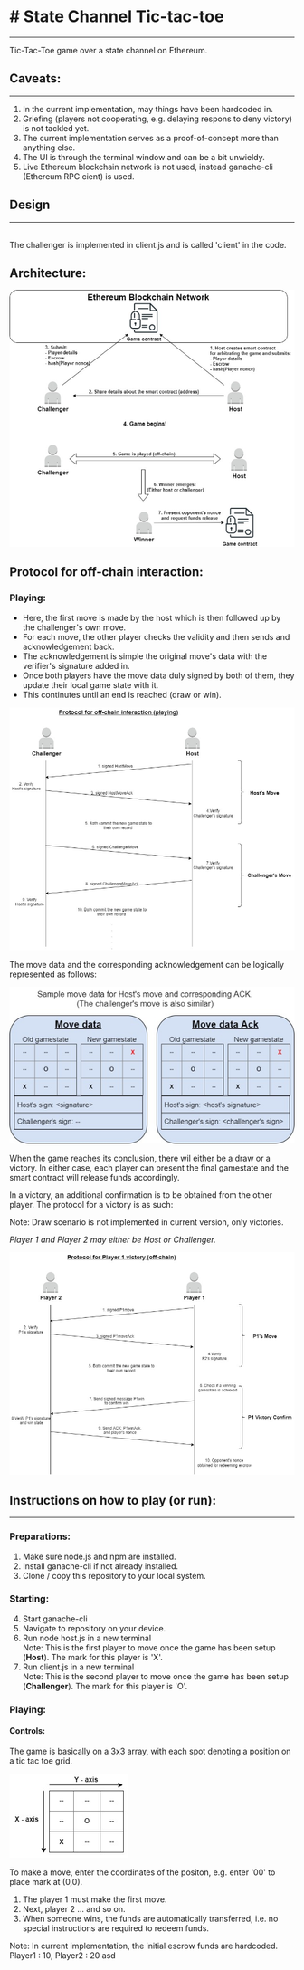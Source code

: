 # # State Channel Tic-tac-toe
---
Tic-Tac-Toe game over a state channel on Ethereum.

## Caveats:
---

1. In the current implementation, may things have been hardcoded in.
2. Griefing (players not cooperating, e.g. delaying respons to deny victory) is not tackled yet.
3. The current implementation serves as a proof-of-concept more than anything else.
4. The UI is through the terminal window and can be a bit unwieldy.
5. Live Ethereum blockchain network is not used, instead ganache-cli (Ethereum RPC cient) is used.

## Design
---
\
The challenger is implemented in client.js and is called 'client' in the code.


## Architecture:
![architecture diagram](./res/architecture.jpg)

## Protocol for off-chain interaction:

### Playing:

- Here, the first move is made by the host which is then followed up by the challenger's own move. 
- For each move, the other player checks the validity and then sends and acknowledgement back.
- The acknowledgement is simple the original move's data with the verifier's signature added in.
- Once both players have the move data duly signed by both of them, they update their local game state with it.
- This continutes until an end is reached (draw or win).

![play protocol](./res/play.jpg)

The move data and the corresponding acknowledgement can be logically represented as follows:

![move data](./res/movedata.jpg)

When the game reaches its conclusion, there wil either be a draw or a victory. In either case, each player can present the final gamestate and the smart contract will release funds accordingly. 

In a victory, an additional confirmation is to be obtained from the other player. The protocol for a victory is as such:

Note: Draw scenario is not implemented in current version, only victories.

*Player 1 and Player 2 may either be Host or Challenger.*

![victory protocol](./res/victory.jpg)


## Instructions on how to play (or run):
---

### Preparations:
1. Make sure node.js and npm are installed.
2. Install ganache-cli if not already installed.
3. Clone / copy  this repository to your local system.

### Starting:  

4. Start ganache-cli  
5. Navigate to repository on your device.  
6. Run node host.js in a new terminal  
  Note: This is the first player to move once the game has been setup (**Host**). The mark for this player is 'X'.
7. Run client.js in a new terminal  
  Note: This is the second player to move once the game has been setup (**Challenger**). The mark for this player is 'O'.

### Playing:  

#### Controls:
The game is basically on a 3x3 array, with each spot denoting a position on a tic tac toe grid.  

![playing board](./res/board.jpg)
 
To make a move, enter the coordinates of the positon, e.g. enter '00' to place mark at (0,0).

1. The player 1 must make the first move.
2. Next, player 2 ... and so on.
3. When someone wins, the funds are automatically transferred, i.e. no special instructions are required to redeem funds. 

Note: In current implementation, the initial escrow funds are hardcoded. Player1 : 10, Player2 : 20
asd
